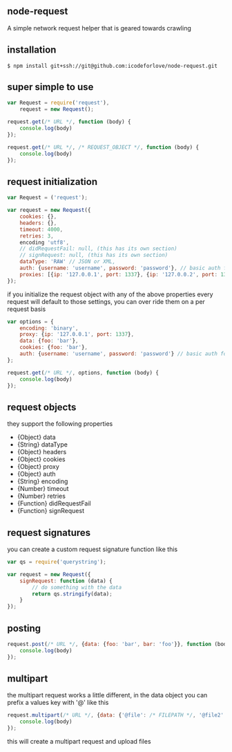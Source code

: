 ## node-request

A simple network request helper that is geared towards crawling

## installation

    $ npm install git+ssh://git@github.com:icodeforlove/node-request.git

## super simple to use

```javascript
var Request = require('request'),
	request = new Request();

request.get(/* URL */, function (body) {
	console.log(body)
});

request.get(/* URL */, /* REQUEST_OBJECT */, function (body) {
	console.log(body)
});
```

## request initialization

```javascript
var Request = ('request');

var request = new Request({
	cookies: {},
	headers: {},
	timeout: 4000,
	retries: 3,
	encoding 'utf8',
	// didRequestFail: null, (this has its own section)
	// signRequest: null, (this has its own section)
	dataType: 'RAW' // JSON or XML,
	auth: {username: 'username', password: 'password'}, // basic auth for all requests
	proxies: [{ip: '127.0.0.1', port: 1337}, {ip: '127.0.0.2', port: 1337}, {ip: '127.0.0.3', port: 1337}] // rotating proxy array
});
```

if you initialize the request object with any of the above properties every request will default to those settings, you can over ride them on a per request basis

```javascript
var options = {
	encoding: 'binary',
	proxy: {ip: '127.0.0.1', port: 1337},
	data: {foo: 'bar'},
	cookies: {foo: 'bar'},
	auth: {username: 'username', password: 'password'} // basic auth for request
};

request.get(/* URL */, options, function (body) {
	console.log(body)
});
```
## request objects

they support the following properties
* {Object} data 
* {String} dataType
* {Object} headers
* {Object} cookies
* {Object} proxy
* {Object} auth
* {String} encoding
* {Number} timeout
* {Number} retries
* {Function} didRequestFail
* {Function} signRequest

## request signatures

you can create a custom request signature function like this

```javascript
var qs = require('querystring');

var request = new Request({
	signRequest: function (data) {
		// do something with the data
		return qs.stringify(data);
	}
});
```

## posting

```javascript
request.post(/* URL */, {data: {foo: 'bar', bar: 'foo'}}, function (body) {
	console.log(body)
});
```

## multipart

the multipart request works a little different, in the data object you can prefix a values key with '@' like this

```javascript
request.multipart(/* URL */, {data: {'@file': /* FILEPATH */, '@file2': /* FILEPATH */, bar: 'foo'}}, function (body) {
	console.log(body)
});
```

this will create a multipart request and upload files
